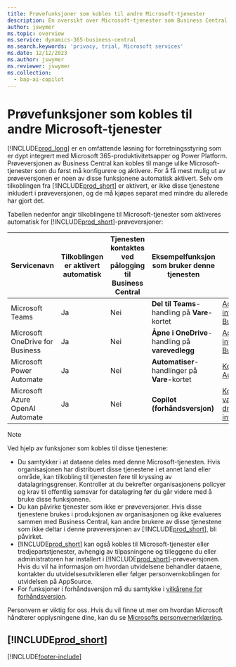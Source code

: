 ```yaml
---
title: Prøvefunksjoner som kobles til andre Microsoft-tjenester
description: En oversikt over Microsoft-tjenester som Business Central kobles til med prøveversjonen.
author: jswymer
ms.topic: overview
ms.service: dynamics-365-business-central
ms.search.keywords: 'privacy, trial, Microsoft services'
ms.date: 12/12/2023
ms.author: jswymer
ms.reviewer: jswymer
ms.collection:
  - bap-ai-copilot
---
```

# Prøvefunksjoner som kobles til andre Microsoft-tjenester 

[!INCLUDE[prod_long](includes/prod_long.md)] er en omfattende løsning for forretningsstyring som er dypt integrert med Microsoft 365-produktivitetsapper og Power Platform. Prøveversjonen av Business Central kan kobles til mange ulike Microsoft-tjenester som du først må konfigurere og aktivere. For å få mest mulig ut av prøveversjonen er noen av disse funksjonene automatisk aktivert. Selv om tilkoblingen fra [!INCLUDE[prod_short](includes/prod_short.md)] er aktivert, er ikke disse tjenestene inkludert i prøveversjonen, og de må kjøpes separat med mindre du allerede har gjort det.

Tabellen nedenfor angir tilkoblingene til Microsoft-tjenester som aktiveres automatisk for [!INCLUDE[prod_short](includes/prod_short.md)]-prøveversjoner:

|Servicenavn|Tilkoblingen er aktivert automatisk |Tjenesten kontaktes ved pålogging til Business Central |Eksempelfunksjon som bruker denne tjenesten | Finn ut hvordan du administrerer tilkoblingen og funksjonene som bruker den|  
|------------|-------------|--------|------------|-------------|
|Microsoft Teams|Ja|Nei|**Del til Teams**-handling på **Vare**-kortet |[Administrere Teams-integrering med Business Central](admin-teams-integration.md)|  
|Microsoft OneDrive for Business|Ja|Nei|**Åpne i OneDrive**-handling på **varevedlegg** |[Administrer OneDrive-integrering med Business Central](admin-onedrive-integration.md#configure-onedrive-using-onedrive-setup)|  
| Microsoft Power Automate |Ja|Nei|**Automatiser**-handlinger på **Vare**-kortet |[Konfigurer Power Automate-integrering](/dynamics365/business-central/dev-itpro/powerplatform/power-automate-setup)|
| Microsoft Azure OpenAI Automate |Ja |Nei|**Copilot (forhåndsversjon)** |[Konfigurer varemarkedsføringstekst drevet av kunstig intelligens med Copilot](enable-ai.md)|

> [!NOTE]
> Ved hjelp av funksjoner som kobles til disse tjenestene: 
>
> - Du samtykker i at dataene deles med denne Microsoft-tjenesten. Hvis organisasjonen har distribuert disse tjenestene i et annet land eller område, kan tilkobling til tjenesten føre til kryssing av datalagringsgrenser. Kontroller at du bekrefter organisasjonens policyer og krav til offentlig samsvar for datalagring før du går videre med å bruke disse funksjonene. 
> - Du kan påvirke tjenester som ikke er prøveversjoner. Hvis disse tjenestene brukes i produksjonen av organisasjonen og ikke evalueres sammen med Business Central, kan andre brukere av disse tjenestene som ikke deltar i denne prøveversjonen av [!INCLUDE[prod_short](includes/prod_short.md)], bli påvirket.
> - [!INCLUDE[prod_short](includes/prod_short.md)] kan også kobles til Microsoft-tjenester eller tredjepartstjenester, avhengig av tilpasningene og tilleggene du eller administratoren har installert i [!INCLUDE[prod_short](includes/prod_short.md)]-prøveversjonen. Hvis du vil ha informasjon om hvordan utvidelsene behandler dataene, kontakter du utvidelsesutvikleren eller følger personvernkoblingen for utvidelsen på AppSource.
> - For funksjoner i forhåndsversjon må du samtykke i [vilkårene for forhåndsversjon](https://powerplatform.microsoft.com/en-us/legaldocs/supp-powerplatform-preview/?wt.mc_id=power-virtual-agents_inproduct).

Personvern er viktig for oss. Hvis du vil finne ut mer om hvordan Microsoft håndterer opplysningene dine, kan du se [Microsofts personvernerklæring](https://go.microsoft.com/fwlink/?linkid=521839).

## [!INCLUDE[prod_short](includes/free_trial_md.md)]  

[!INCLUDE[footer-include](includes/footer-banner.md)]
